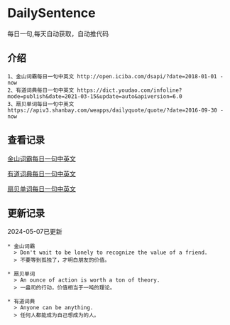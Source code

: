 # DailySentence

每日一句,每天自动获取，自动推代码

## 介绍

```
1、金山词霸每日一句中英文 http://open.iciba.com/dsapi/?date=2018-01-01 - now
2、有道词典每日一句中英文 https://dict.youdao.com/infoline?mode=publish&date=2021-03-15&update=auto&apiversion=6.0
3、扇贝单词每日一句中英文 https://apiv3.shanbay.com/weapps/dailyquote/quote/?date=2016-09-30 - now
```

## 查看记录

[金山词霸每日一句中英文](./data/iciba/)

[有道词典每日一句中英文](./data/youdao/)

[扇贝单词每日一句中英文](./data/shanbay/)

## 更新记录
2024-05-07已更新 
```
* 金山词霸
  > Don't wait to be lonely to recognize the value of a friend.
  > 不要等到孤独了，才明白朋友的价值。

* 扇贝单词
  > An ounce of action is worth a ton of theory.
  > 一盎司的行动，价值相当于一吨的理论。

* 有道词典
  > Anyone can be anything.
  > 任何人都能成为自己想成为的人。

```
